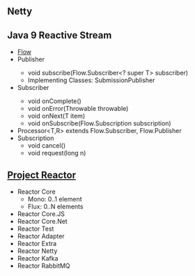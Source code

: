 ## Netty

## Java 9 Reactive Stream
- [Flow](https://docs.oracle.com/javase/9/docs/api/java/util/concurrent/Flow.html)
- Publisher<T>
   - void	subscribe(Flow.Subscriber<? super T> subscriber)
   - Implementing Classes: SubmissionPublisher
- Subscriber<T>
   - void	onComplete()
   - void	onError(Throwable throwable)
   - void	onNext(T item)
   - void	onSubscribe(Flow.Subscription subscription)
- Processor<T,R> extends Flow.Subscriber<T>, Flow.Publisher<R>
- Subscription
   - void	cancel()
   - void	request(long n)

## [Project Reactor](https://projectreactor.io/docs)
- Reactor Core
   - Mono<T>: 0..1 element
   - Flux<T>: 0..N elements
- Reactor Core.JS
- Reactor Core.Net
- Reactor Test
- Reactor Adapter
- Reactor Extra
- Reactor Netty
- Reactor Kafka
- Reactor RabbitMQ
